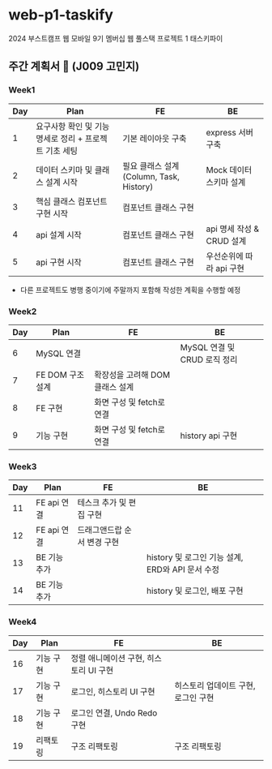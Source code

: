 # web-p1-taskify

2024 부스트캠프 웹 모바일 9기 멤버십 웹 풀스택 프로젝트 1 태스키파이

## 주간 계획서 📝 (J009 고민지)

### Week1

| Day | Plan                                                   | FE                                       | BE                        |
| --- | ------------------------------------------------------ | ---------------------------------------- | ------------------------- |
| 1   | 요구사항 확인 및 기능 명세로 정리 + 프로젝트 기초 세팅 | 기본 레이아웃 구축                       | express 서버 구축         |
| 2   | 데이터 스키마 및 클래스 설계 시작                      | 필요 클래스 설계 (Column, Task, History) | Mock 데이터 스키마 설계   |
| 3   | 핵심 클래스 컴포넌트 구현 시작                         | 컴포넌트 클래스 구현                     |                           |
| 4   | api 설계 시작                                          | 컴포넌트 클래스 구현                     | api 명세 작성 & CRUD 설계 |
| 5   | api 구현 시작                                          | 컴포넌트 클래스 구현                     | 우선순위에 따라 api 구현  |

- 다른 프로젝트도 병행 중이기에 주말까지 포함해 작성한 계획을 수행할 예정

### Week2

| Day | Plan             | FE                              | BE                           |
| --- | ---------------- | ------------------------------- | ---------------------------- |
| 6   | MySQL 연결       |                                 | MySQL 연결 및 CRUD 로직 정리 |
| 7   | FE DOM 구조 설계 | 확장성을 고려해 DOM 클래스 설계 |                              |
| 8   | FE 구현          | 화면 구성 및 fetch로 연결       |                              |
| 9   | 기능 구현        | 화면 구성 및 fetch로 연결       | history api 구현             |

### Week3

| Day | Plan         | FE                          | BE                                               |
| --- | ------------ | --------------------------- | ------------------------------------------------ |
| 11  | FE api 연결  | 테스크 추가 및 편집 구현    |                                                  |
| 12  | FE api 연결  | 드래그앤드랍 순서 변경 구현 |                                                  |
| 13  | BE 기능 추가 |                             | history 및 로그인 기능 설계, ERD와 API 문서 수정 |
| 14  | BE 기능 추가 |                             | history 및 로그인, 배포 구현                     |

### Week4

| Day | Plan      | FE                                          | BE                                  |
| --- | --------- | ------------------------------------------- | ----------------------------------- |
| 16  | 기능 구현 | 정렬 애니메이션 구현, 히스토리 UI 구현 |                                     |
| 17  | 기능 구현 | 로그인, 히스토리 UI 구현                    | 히스토리 업데이트 구현, 로그인 구현 |
| 18  | 기능 구현 | 로그인 연결, Undo Redo 구현                 |                                     |
| 19  | 리팩토링  | 구조 리팩토링                               | 구조 리팩토링                       |
